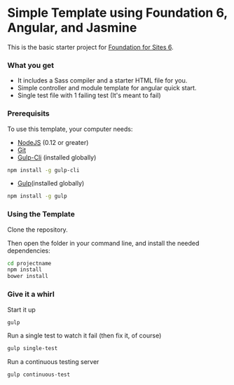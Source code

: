 # Simple Template using Foundation 6, Angular, and Jasmine

This is the basic starter project for [Foundation for Sites 6](http://foundation.zurb.com/sites). 

### What you get
- It includes a Sass compiler and a starter HTML file for you.  
- Simple controller and module template for angular quick start.
- Single test file with 1 failing test (It's meant to fail)

### Prerequisits 

To use this template, your computer needs:

- [NodeJS](https://nodejs.org/en/) (0.12 or greater)
- [Git](https://git-scm.com/)
- [Gulp-Cli](https://github.com/gulpjs/gulp-cli) (installed globally)
```bash
npm install -g gulp-cli
```
- [Gulp](http://gulpjs.com/)(installed globally)
```bash
npm install -g gulp
```

### Using the Template

Clone the repository.

Then open the folder in your command line, and install the needed dependencies:

```bash
cd projectname
npm install
bower install
```

### Give it a whirl

Start it up

```bash
gulp
```

Run a single test to watch it fail (then fix it, of course)

```bash
gulp single-test
```

Run a continuous testing server

```bash
gulp continuous-test
```